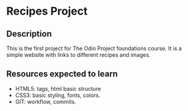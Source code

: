 # Recipes Project

## Description
This is the first project for The Odin Project foundations course. It is a simple website
with links to different recipes and images.

## Resources expected to learn

* HTML5: tags, html basic structure
* CSS3: basic styling, fonts, colors.
* GIT: workflow, commits.